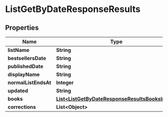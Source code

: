 

# ListGetByDateResponseResults


## Properties

| Name | Type | Description | Notes |
|------------ | ------------- | ------------- | -------------|
|**listName** | **String** |  |  [optional] |
|**bestsellersDate** | **String** |  |  [optional] |
|**publishedDate** | **String** |  |  [optional] |
|**displayName** | **String** |  |  [optional] |
|**normalListEndsAt** | **Integer** |  |  [optional] |
|**updated** | **String** |  |  [optional] |
|**books** | [**List&lt;ListGetByDateResponseResultsBooksInner&gt;**](ListGetByDateResponseResultsBooksInner.md) |  |  [optional] |
|**corrections** | **List&lt;Object&gt;** |  |  [optional] |



